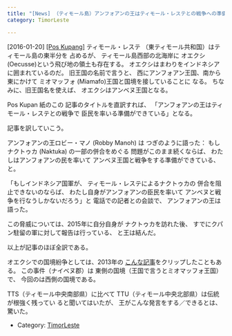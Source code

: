 ```yaml
---
title: "[News] （ティモール島）アンフォアンの王はティモール・レステとの戦争への準備はできている "
category: TimorLeste

---
```


[2016-01-20] [[Pos Kupang]](http://dlvr.it/DKdwqm)  ティモール・レステ
（東ティモール共和国）はティモール島の東半分を
占めるが、
ティモール島西部の北海岸に
オエクシ (Oecusse)という飛び地の領土も存在する。
オエクシはまわりをインドネシアに囲まれているのだ。
旧王国の名前で言うと、
西にアンフォアン王国、南から東にかけて
ミオマッフォ (Miamafo)王国と国境を接していることに
なる。
ちなみに、旧王国名を使えば、
オエクシはアンベヌ王国となる。

 Pos Kupan 紙のこの
記事のタイトルを直訳すれば、
「アンフォアンの王はティモール・レステとの戦争で
臣民を率いる準備ができている」となる。

 記事を訳していこう。

 アンフォアンの王ロビー・マノ (Robby Manoh) は
つぎのように語った：
もしナクトゥカ (Naktuka) の一部の併合をめぐる
問題がこのまま続くならば、
わたしはアンフォアンの民を率いて
アンベヌ王国と戦争をする準備ができている、と。

 「もしインドネシア国軍が、
ティモール・レステによるナクトゥカの
併合を阻止できないのならば、
わたし自身がアンフォアンの臣民を率いて
アンベヌと戦争を行なうしかないだろう」と
電話での記者との会談で、
アンフォアンの王は語った。

 この脅威については、2015年に自分自身が
ナクトゥカを訪れた後、
すでにクパン駐留の軍に対して報告は行っている、
と王は結んだ。

 以上が記事のほぼ全訳である。

 オエクシでの国境紛争としては、2013年の
[こんな記事](http://bunjin6.hus.osaka-u.ac.jp/~satoshi/private/diary/2013-10-19-1.html)をクリップしたこともある。
この事件（ナイベヌ郡）は
東側の国境（王国で言うとミオマッフォ王国）で、
今回のは西側の国境である。

 TTS（ティモール中央南部県）に比べて
TTU（ティモール中央北部県）は伝統が根強く残ってい
ると聞いてはいたが、
王がこんな発言をする／できるとは、
驚いた。

- Category: [TimorLeste](categories.html#TimorLeste)

